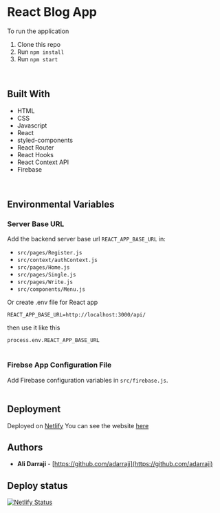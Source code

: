 # React Blog App

To run the application

1. Clone this repo
2. Run `npm install`
3. Run `npm start`
<br/>

## Built With

* HTML
* CSS
* Javascript
* React
* styled-components
* React Router
* React Hooks
* React Context API 
* Firebase
<br/>

## Environmental Variables

### Server Base URL

Add the backend server base url `REACT_APP_BASE_URL` in:

* `src/pages/Register.js`
* `src/context/authContext.js`
* `src/pages/Home.js`
* `src/pages/Single.js`
* `src/pages/Write.js`
* `src/components/Menu.js`

Or create .env file for React app

`REACT_APP_BASE_URL=http://localhost:3000/api/` 

then use it like this

 `process.env.REACT_APP_BASE_URL`
<br/>
<br/>


### Firebse App Configuration File

Add Firebase configuration variables in `src/firebase.js`.
<br/>
<br/>

## Deployment

Deployed on [Netlify](https://netlify.com)
You can see the website [here](https://blog-app-firebase.netlify.app/)


## Authors  

- **Ali Darraji** - [https://github.com/adarraji](https://github.com/adarraji)


## Deploy status

[![Netlify Status](https://api.netlify.com/api/v1/badges/8e70f914-d8c4-4c25-a3a3-b46dec6f31d7/deploy-status)](https://app.netlify.com/sites/blog-app-firebase/deploys)